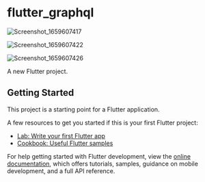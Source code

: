 # flutter_graphql
![Screenshot_1659607417](https://user-images.githubusercontent.com/20137401/182821194-1014d2e1-ed10-4b34-8949-5ebac211974b.png)

![Screenshot_1659607422](https://user-images.githubusercontent.com/20137401/182821230-b3e7503d-d882-4883-9223-06413ddcc417.png)

![Screenshot_1659607426](https://user-images.githubusercontent.com/20137401/182821292-620fd425-795b-465b-ae7e-918b454641c1.png)

A new Flutter project.


## Getting Started

This project is a starting point for a Flutter application.

A few resources to get you started if this is your first Flutter project:

- [Lab: Write your first Flutter app](https://docs.flutter.dev/get-started/codelab)
- [Cookbook: Useful Flutter samples](https://docs.flutter.dev/cookbook)

For help getting started with Flutter development, view the
[online documentation](https://docs.flutter.dev/), which offers tutorials,
samples, guidance on mobile development, and a full API reference.
